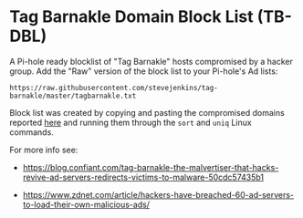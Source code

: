 # Tag Barnakle Domain Block List (TB-DBL)
A Pi-hole ready blocklist of "Tag Barnakle" hosts compromised by a hacker group. Add the "Raw" version of the block list to your Pi-hole's Ad lists:

```https://raw.githubusercontent.com/stevejenkins/tag-barnakle/master/tagbarnakle.txt```

Block list was created by copying and pasting the compromised domains reported <a href="https://blog.confiant.com/tag-barnakle-the-malvertiser-that-hacks-revive-ad-servers-redirects-victims-to-malware-50cdc57435b1">here</a> and running them through the ```sort``` and ```uniq``` Linux commands.

For more info see:
- https://blog.confiant.com/tag-barnakle-the-malvertiser-that-hacks-revive-ad-servers-redirects-victims-to-malware-50cdc57435b1

- https://www.zdnet.com/article/hackers-have-breached-60-ad-servers-to-load-their-own-malicious-ads/ 
